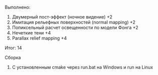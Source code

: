 ﻿Выполнено:
1) Двумерный пост-эффект (ночное видение) +2
2) Имитация рельефных поверхностей (normal mapping) +2
3) Попиксельный расчет освещенности по модели Фонга +2
4) Нечеткие тени +4 
5) Parallax relief mapping +4

Итог: 14

Сборка
1) С установленным cmake через run.bat на Windows и run на Linux
